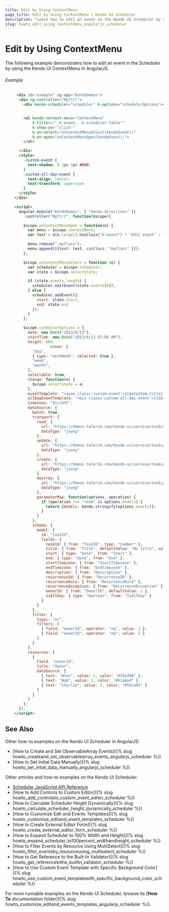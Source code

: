 ```yaml
---
title: Edit by Using ContextMenu
page_title: Edit by Using ContextMenu | Kendo UI Scheduler
description: "Learn how to edit an event in the Kendo UI Scheduler by using the Kendo UI ContextMenu."
slug: howto_edit_using_contectmenu_angularjs_scheduler
---
```


# Edit by Using ContextMenu

The following example demonstrates how to edit an event in the Scheduler by using the Kendo UI ContextMenu in AngularJS.

###### Example

```html
     <div id="example" ng-app="KendoDemos">
      <div ng-controller="MyCtrl">
        <div kendo-scheduler="scheduler" k-options="schedulerOptions"></div>


        <ul kendo-context-menu="contextMenu"
            k-filter="'.k-event, .k-scheduler-table'"
            k-show-on="'click'"
            k-on-select="onContextMenuSelect(kendoEvent);"
            k-on-open="onContextMenuOpen(kendoEvent);">
        </ul>

      </div>
      <style>
        .custom-event {
          text-shadow: 0 1px 1px #000;
        }
        .custom-all-day-event {
          text-align: center;
          text-transform: uppercase
        }
      </style>
    </div>

    <script>
      angular.module("KendoDemos", [ "kendo.directives" ])
        .controller("MyCtrl", function($scope){

        $scope.onContextMenuOpen = function(e) {
          var menu = $scope.contextMenu;
          var text = $(e.target).hasClass("k-event") ? "Edit event" : "Add Event";

          menu.remove(".myClass");
          menu.append([{text: text, cssClass: "myClass" }]);
        };

        $scope.onContextMenuSelect = function (e) {
          var scheduler = $scope.scheduler;
          var state = $scope.selectState;

          if (state.events.length) {
            scheduler.editEvent(state.events[0]);
          } else {
            scheduler.addEvent({
              start: state.start,
              end: state.end
            });
          }
        };

        $scope.schedulerOptions = {
          date: new Date("2013/6/13"),
          startTime: new Date("2013/6/13 07:00 AM"),
          height: 600,
					views: [
            "day",
            { type: "workWeek", selected: true },
            "week",
            "month",
          ],
          selectable: true,
          change: function(e) {
            $scope.selectState = e;
          },
          eventTemplate: "<span class='custom-event'>{{dataItem.title}}</span>",
          allDayEventTemplate: "<div class='custom-all-day-event'>{{dataItem.title}}</div>",
          timezone: "Etc/UTC",
          dataSource: {
            batch: true,
            transport: {
              read: {
                url: "https://demos.telerik.com/kendo-ui/service/tasks",
                dataType: "jsonp"
              },
              update: {
                url: "https://demos.telerik.com/kendo-ui/service/tasks/update",
                dataType: "jsonp"
              },
              create: {
                url: "https://demos.telerik.com/kendo-ui/service/tasks/create",
                dataType: "jsonp"
              },
              destroy: {
                url: "https://demos.telerik.com/kendo-ui/service/tasks/destroy",
                dataType: "jsonp"
              },
              parameterMap: function(options, operation) {
                if (operation !== "read" && options.models) {
                  return {models: kendo.stringify(options.models)};
                }
              }
            },
            schema: {
              model: {
                id: "taskId",
                fields: {
                  taskId: { from: "TaskID", type: "number" },
                  title: { from: "Title", defaultValue: "No title", validation: { required: true } },
                  start: { type: "date", from: "Start" },
                  end: { type: "date", from: "End" },
                  startTimezone: { from: "StartTimezone" },
                  endTimezone: { from: "EndTimezone" },
                  description: { from: "Description" },
                  recurrenceId: { from: "RecurrenceID" },
                  recurrenceRule: { from: "RecurrenceRule" },
                  recurrenceException: { from: "RecurrenceException" },
                  ownerId: { from: "OwnerID", defaultValue: 1 },
                  isAllDay: { type: "boolean", from: "IsAllDay" }
                }
              }
            },
            filter: {
              logic: "or",
              filters: [
                { field: "ownerId", operator: "eq", value: 1 },
                { field: "ownerId", operator: "eq", value: 2 }
              ]
            }
          },
          resources: [
            {
              field: "ownerId",
              title: "Owner",
              dataSource: [
                { text: "Alex", value: 1, color: "#f8a398" },
                { text: "Bob", value: 2, color: "#51a0ed" },
                { text: "Charlie", value: 3, color: "#56ca85" }
              ]
            }
          ]
        };
      });
    </script>
```


## See Also

Other how-to examples on the Kendo UI Scheduler in AngularJS:

* [How to Create and Set ObservableArray Events]({% slug howto_createand_set_observablearray_events_angularjs_scheduler %})
* [How to Set Initial Data Manually]({% slug howto_set_intial_data_manually_angularjs_scheduler %})

Other articles and how-to examples on the Kendo UI Scheduler:

* [Scheduler JavaScript API Reference](/api/javascript/ui/scheduler)
* [How to Add Controls to Custom Editor]({% slug howto_add_controlsto_custom_event_editor_scheduler %})
* [How to Calculate Scheduler Height Dynamically]({% slug howto_calculate_scheduler_height_dunamically_scheduler %})
* [How to Customize Edit and Events Templates]({% slug howto_customize_editand_event_templates_scheduler %})
* [How to Create External Editor Form]({% slug howto_create_external_editor_form_scheduler %})
* [How to Expand Scheduler to 100% Width and Height]({% slug howto_expand_scheduler_to100percent_widthandheight_scheduler %})
* [How to Filter Events by Resource Using MultiSelect]({% slug howto_filter_eventsby_resourceusing_multiselect_scheduler %})
* [How to Get Reference to the Built-In Validator]({% slug howto_get_referencetothe_builtin_validator_scheduler %})
* [How to Use Custom Event Template with Specific Background Color]({% slug howto_use_custom_event_templatewith_specific_background_color_scheduler %})

For more runnable examples on the Kendo UI Scheduler, browse its [**How To** documentation folder]({% slug howto_customize_editand_events_templates_angularjs_scheduler %}).

